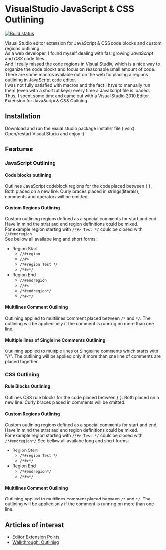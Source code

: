 # VisualStudio JavaScript &amp; CSS Outlining 
[![Build status](https://ci.appveyor.com/api/projects/status/f27l3vdcnf942ns2?svg=true)](https://ci.appveyor.com/project/velio_ivanov/vs-outlining)

Visual Studio editor extension for JavaScript & CSS code blocks and custom regions outlining.  
As a web developer, I found myself dealing with fast growing *JavaScript* and *CSS* code files.  
And I really missed the code regions in Visual Studio, which is a nice way to organize the code blocks and focus on reasonable small amount of code.  
There are some macros available out on the web for placing a regions outlining in JavaScript code editor.  
I was not fully satisfied with macros and the fact I have to manually run them (even with a shortcut keys) every time a JavaScript file is loaded.  
Thus, I spent some time and came out with a Visual Studio 2010 Editor Extension for JavaScript & CSS Oulining.

## Installation
Download and run the visual studio package installer file (.vsix).  
Open/restart Visual Studio and enjoy :).

## Features

### JavaScript Outlining
#### Code blocks outlining
Outlines JavaScript codeblock regions for the code placed between { }. Both placed on a new line.
Curly braces placed in strings(literals), comments and operators will be omitted.

#### Custom Regions Outlining
Custom outlining regions defined as a special comments for start and end.  
Have in mind the strat and end region definitions could be mixed.  
For example region starting with `/*#> Test */` could be closed with `//#endregion`  
See bellow all availabe long and short forms:
* Region Start
  * `//#region`
  * `//#>`
  * `/*#region Test */`
  * `/*#>*/`
* Region End
  *  `//#endregion`
  * `//#<`
  * `/*#endregion*/`
  * `/*#<*/`

#### Multilines Comment Outlining
Outlining applied to multilines comment placed between `/*` and `*/`.
The outlining will be applied only if the comment is running on more than one line.

#### Multiple lines of Singleline Comments Outlining
Outlining applied to multiple lines of Singleline comments which starts with "//".
The outlining will be applied only if more than one line of comments are placed together.

### CSS Outlining
#### Rule Blocks Outlining
Outlines CSS rule blocks for the code placed between { }. Both placed on a new line.
Curly braces placed in comments will be omitted.

#### Custom Regions Outlining
Custom outlining regions defined as a special comments for start and end.  
Have in mind the strat and end region definitions could be mixed.  
For example region starting with `/*#> Test */` could be closed with `/*#endregion*/`
See bellow all availabe long and short forms:
* Region Start
  * `/*#region Test */`
  * `/*#>*/`
* Region End
  * `/*#endregion*/`
  * `/*#<*/`

#### Multilines Comment Outlining
Outlining applied to multilines comment placed between `/*` and `*/`.
The outlining will be applied only if the comment is running on more than one line.

## Articles of interest
* [Editor Extension Points](http://msdn.microsoft.com/en-us/library/dd885244(v=VS.100).aspx?appId=Dev10IDEF1&l=EN-US&k=k(MICROSOFT.VISUALSTUDIO.TEXT.TAGGING.IVIEWTAGGERPROVIDER);k(TargetFrameworkMoniker-".NETFRAMEWORK&k=VERSION=V4.0");k(DevLang-CSHARP)&rd=true)
* [Walkthrough: Outlining](http://msdn.microsoft.com/en-us/library/ee197665.aspx)
